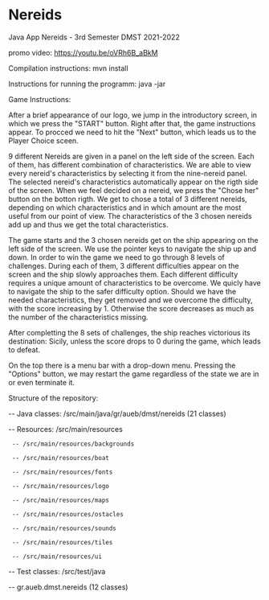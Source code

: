 # Nereids 
Java App Nereids - 3rd Semester DMST 2021-2022


promo video: https://youtu.be/oVRh6B_aBkM


Compilation instructions: mvn install


Instructions for running the programm: java -jar 


Game Instructions: 

  After a brief appearance of our logo, we jump in the introductory screen, in which we press the "START" button. Right after that, the game instructions appear. To procced we need to hit the "Next" button, which leads us to the Player Choice sceen. 
  
  9 different Nereids are given in a panel on the left side of the screen. Each of them, has different combination of characteristics. We are able to view every nereid's characteristics by selecting it from the nine-nereid panel. The selected nereid's characteristics automatically appear on the rigth side of the screen. When we feel decided on a nereid, we press the "Chose her" button on the botton rigth. We get to chose a total of 3 different nereids, depending on which characteristics and in which amount are the most useful from our point of view. The characteristics of the 3 chosen nereids add up and thus we get the total characteristics.
  
  The game starts and the 3 chosen nereids get on the ship appearing on the left side of the screen. We use the pointer keys to navigate the ship up and down. 
  In order to win the game we need to go through 8 levels of challenges. During each of them, 3 different difficulties appear on the screen and the ship slowly approaches them. Each different difficulty requires a unique amount of characteristics to be overcome. We quicly have to navigate the ship to the safer difficulty option. Should we have the needed characteristics, they get removed and we overcome the difficulty, with the score increasing by 1. Otherwise the score decreases as much as the number of the characteristics missing. 
  
  After completting the 8 sets of challenges, the ship reaches victorious its destination: Sicily, unless the score drops to 0 during the game, which leads to defeat.
  
  On the top there is a menu bar with a drop-down menu. Pressing the "Options" button, we may restart the game regardless of the state we are in or even terminate it.
  

Structure of the repository: 

-- Java classes: /src/main/java/gr/aueb/dmst/nereids (21 classes)

-- Resources: /src/main/resources

     -- /src/main/resources/backgrounds
     
     -- /src/main/resources/boat
     
     -- /src/main/resources/fonts
     
     -- /src/main/resources/logo
     
     -- /src/main/resources/maps
     
     -- /src/main/resources/ostacles
     
     -- /src/main/resources/sounds
     
     -- /src/main/resources/tiles
     
     -- /src/main/resources/ui
     
-- Test classes: /src/test/java 

  -- gr.aueb.dmst.nereids (12 classes)
